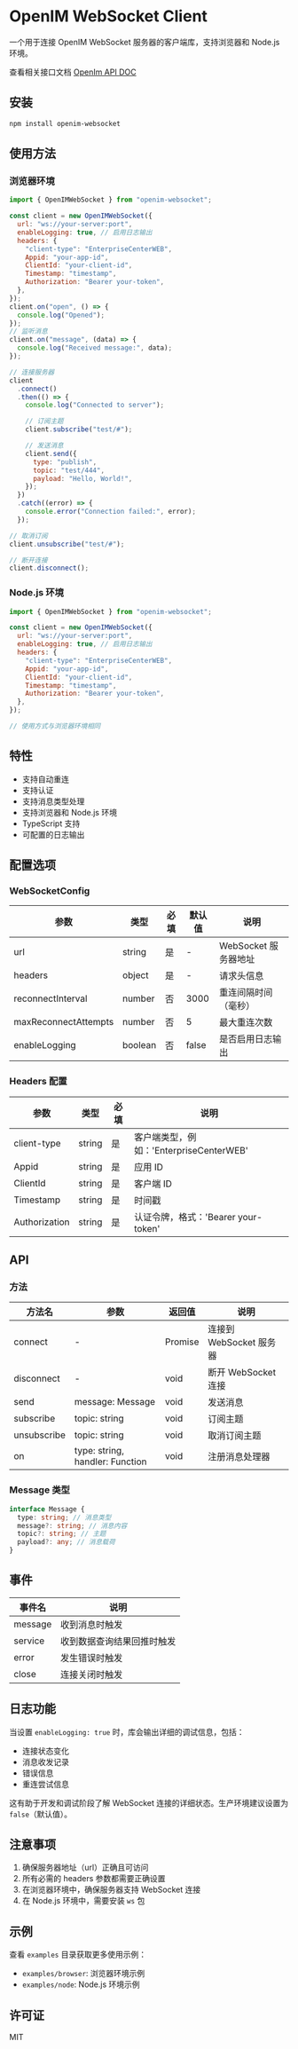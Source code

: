 # OpenIM WebSocket Client

一个用于连接 OpenIM WebSocket 服务器的客户端库，支持浏览器和 Node.js 环境。

查看相关接口文档 [OpenIm API DOC](https://r4f4c7bpnx.apifox.cn/)

## 安装

```bash
npm install openim-websocket
```

## 使用方法

### 浏览器环境

```javascript
import { OpenIMWebSocket } from "openim-websocket";

const client = new OpenIMWebSocket({
  url: "ws://your-server:port",
  enableLogging: true, // 启用日志输出
  headers: {
    "client-type": "EnterpriseCenterWEB",
    Appid: "your-app-id",
    ClientId: "your-client-id",
    Timestamp: "timestamp",
    Authorization: "Bearer your-token",
  },
});
client.on("open", () => {
  console.log("Opened");
});
// 监听消息
client.on("message", (data) => {
  console.log("Received message:", data);
});

// 连接服务器
client
  .connect()
  .then(() => {
    console.log("Connected to server");

    // 订阅主题
    client.subscribe("test/#");

    // 发送消息
    client.send({
      type: "publish",
      topic: "test/444",
      payload: "Hello, World!",
    });
  })
  .catch((error) => {
    console.error("Connection failed:", error);
  });

// 取消订阅
client.unsubscribe("test/#");

// 断开连接
client.disconnect();
```

### Node.js 环境

```javascript
import { OpenIMWebSocket } from "openim-websocket";

const client = new OpenIMWebSocket({
  url: "ws://your-server:port",
  enableLogging: true, // 启用日志输出
  headers: {
    "client-type": "EnterpriseCenterWEB",
    Appid: "your-app-id",
    ClientId: "your-client-id",
    Timestamp: "timestamp",
    Authorization: "Bearer your-token",
  },
});

// 使用方式与浏览器环境相同
```

## 特性

- 支持自动重连
- 支持认证
- 支持消息类型处理
- 支持浏览器和 Node.js 环境
- TypeScript 支持
- 可配置的日志输出

## 配置选项

### WebSocketConfig

| 参数                 | 类型    | 必填 | 默认值 | 说明                            |
| -------------------- | ------- | ---- | ------ | ------------------------------- |
| url                  | string  | 是   | -      | WebSocket 服务器地址            |
| headers              | object  | 是   | -      | 请求头信息                      |
| reconnectInterval    | number  | 否   | 3000   | 重连间隔时间（毫秒）            |
| maxReconnectAttempts | number  | 否   | 5      | 最大重连次数                    |
| enableLogging        | boolean | 否   | false  | 是否启用日志输出                |

### Headers 配置

| 参数          | 类型   | 必填 | 说明                                    |
| ------------- | ------ | ---- | --------------------------------------- |
| client-type   | string | 是   | 客户端类型，例如：'EnterpriseCenterWEB' |
| Appid         | string | 是   | 应用 ID                                 |
| ClientId      | string | 是   | 客户端 ID                               |
| Timestamp     | string | 是   | 时间戳                                  |
| Authorization | string | 是   | 认证令牌，格式：'Bearer your-token'     |

## API

### 方法

| 方法名      | 参数                            | 返回值  | 说明                    |
| ----------- | ------------------------------- | ------- | ----------------------- |
| connect     | -                               | Promise | 连接到 WebSocket 服务器 |
| disconnect  | -                               | void    | 断开 WebSocket 连接     |
| send        | message: Message                | void    | 发送消息                |
| subscribe   | topic: string                   | void    | 订阅主题                |
| unsubscribe | topic: string                   | void    | 取消订阅主题            |
| on          | type: string, handler: Function | void    | 注册消息处理器          |

### Message 类型

```typescript
interface Message {
  type: string; // 消息类型
  message?: string; // 消息内容
  topic?: string; // 主题
  payload?: any; // 消息载荷
}
```

## 事件

| 事件名  | 说明                       |
| ------- | -------------------------- |
| message | 收到消息时触发             |
| service | 收到数据查询结果回推时触发 |
| error   | 发生错误时触发             |
| close   | 连接关闭时触发             |

## 日志功能

当设置 `enableLogging: true` 时，库会输出详细的调试信息，包括：

- 连接状态变化
- 消息收发记录
- 错误信息
- 重连尝试信息

这有助于开发和调试阶段了解 WebSocket 连接的详细状态。生产环境建议设置为 `false`（默认值）。

## 注意事项

1. 确保服务器地址（url）正确且可访问
2. 所有必需的 headers 参数都需要正确设置
3. 在浏览器环境中，确保服务器支持 WebSocket 连接
4. 在 Node.js 环境中，需要安装 `ws` 包

## 示例

查看 `examples` 目录获取更多使用示例：

- `examples/browser`: 浏览器环境示例
- `examples/node`: Node.js 环境示例

## 许可证

MIT
